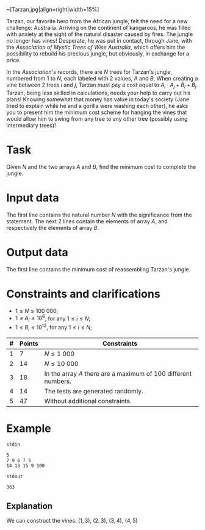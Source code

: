 
~[Tarzan.jpg|align=right|width=15%]

Tarzan, our favorite hero from the African jungle, felt the need for a new challenge: Australia. Arriving on the continent of kangaroos, he was filled with anxiety at the sight of the natural disaster caused by fires. The jungle no longer has vines! Desperate, he was put in contact, through Jane, with the *Association of Mystic Trees of Wise Australia*, which offers him the possibility to rebuild his precious jungle, but obviously, in exchange for a price.

In the *Association's* records, there are $N$ trees for Tarzan's jungle, numbered from $1$ to $N$, each labeled with 2 values, $A$ and $B$. When creating a vine between 2 trees $i$ and $j$, Tarzan must pay a cost equal to $A_i \cdot A_j + B_i + B_j$. 
Tarzan, being less skilled in calculations, needs your help to carry out his plans! Knowing somewhat that money has value in today's society (Jane tried to explain while he and a gorilla were washing each other), he asks you to present him the minimum cost scheme for hanging the vines that would allow him to swing from any tree to any other tree (possibly using intermediary trees)!

# Task

Given $N$ and the two arrays $A$ and $B$, find the minimum cost to complete the jungle.

# Input data

The first line contains the natural number $N$ with the significance from the statement. The next 2 lines contain the elements of array $A$, and respectively the elements of array $B$.

# Output data

The first line contains the minimum cost of reassembling Tarzan's jungle.

# Constraints and clarifications

* $1 \leq N \leq 100 \ 000$;
* $1 \leq A_i \leq 10^6$, for any $1 \leq i \leq N$;
* $1 \leq B_i \leq 10^{12}$, for any $1 \leq i \leq N$;

|# | Points | Constraints|
| - | - | ------------|
|1|7|$N \leq 1 \ 000$|
|2|14|$N \leq 10 \ 000$|
|3|18|In the array $A$ there are a maximum of $100$ different numbers.|
|4|14|The tests are generated randomly.|
|5|47|Without additional constraints.|

# Example

`stdin`
```
5
7 9 6 7 5
14 13 15 9 100
```

`stdout`
```
363
```

## Explanation

We can construct the vines: $(1, 3)$, $(2, 3)$, $(3, 4)$, $(4, 5)$
```


